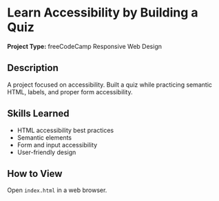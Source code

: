 # Learn Accessibility by Building a Quiz

**Project Type:** freeCodeCamp Responsive Web Design

## Description
A project focused on accessibility. Built a quiz while practicing semantic HTML, labels, and proper form accessibility.

## Skills Learned
- HTML accessibility best practices
- Semantic elements
- Form and input accessibility
- User-friendly design

## How to View
Open `index.html` in a web browser.
